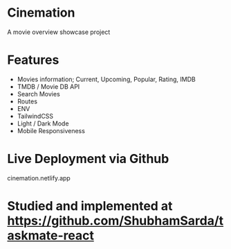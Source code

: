 # Cinemation

A movie overview showcase project

# Features

* Movies information; Current, Upcoming, Popular, Rating, IMDB
* TMDB / Movie DB API
* Search Movies
* Routes
* ENV
* TailwindCSS
* Light / Dark Mode
* Mobile Responsiveness

# Live Deployment via Github

cinemation.netlify.app

# Studied and implemented at https://github.com/ShubhamSarda/taskmate-react
